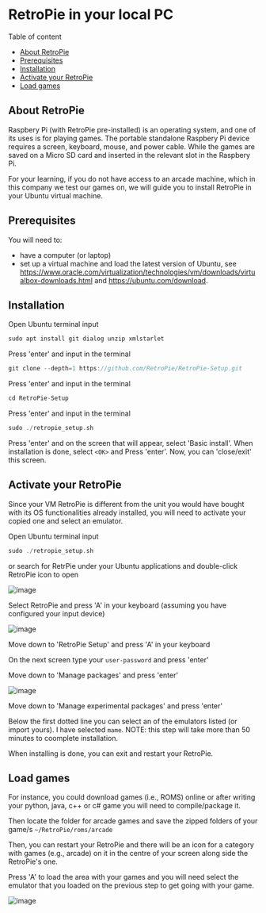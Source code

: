 # RetroPie in your local PC

Table of content

- [About RetroPie](#about-retropie)
- [Prerequisites](#prerequisites)
- [Installation](#installation)
- [Activate your RetroPie](#activate-your-retropie)
- [Load games](#load-games)

## About RetroPie

Raspbery Pi (with RetroPie pre-installed) is an operating system, and one of its uses is for playing
games. The portable standalone Raspbery Pi device requires a screen, keyboard, mouse, and power
cable. While the games are saved on a Micro SD card and inserted in the relevant slot in the
Raspbery Pi.

For your learning, if you do not have access to an arcade machine, which in this company we test our
games on, we will guide you to install RetroPie in your Ubuntu virtual machine.

## Prerequisites

You will need to:

- have a computer (or laptop)
- set up a virtual machine and load the latest version of Ubuntu, see
  <https://www.oracle.com/virtualization/technologies/vm/downloads/virtualbox-downloads.html> and
  <https://ubuntu.com/download>.

## Installation

Open Ubuntu terminal input

```cpp
sudo apt install git dialog unzip xmlstarlet
```

Press 'enter' and input in the terminal

```cpp
git clone --depth=1 https://github.com/RetroPie/RetroPie-Setup.git
```

Press 'enter' and input in the terminal

```cpp
cd RetroPie-Setup
```

Press 'enter' and input in the terminal

```cpp
sudo ./retropie_setup.sh
```

Press 'enter' and on the screen that will appear, select 'Basic install'. When installation is done,
select `<OK>` and Press 'enter'. Now, you can 'close/exit' this screen.

## Activate your RetroPie

Since your VM RetroPie is different from the unit you would have bought with its OS functionalities
already installed, you will need to activate your copied one and select an emulator.

Open Ubuntu terminal input

```cpp
sudo ./retropie_setup.sh
```

or search for RetrPie under your Ubuntu applications and double-click RetroPie icon to open

![image](images/rpie.png)

Select RetroPie and press 'A' in your keyboard (assuming you have configured your input device)

![image](images/trer.png)

Move down to 'RetroPie Setup' and press 'A' in your keyboard

On the next screen type your `user-password` and press 'enter'

Move down to 'Manage packages' and press 'enter'

![image](images/mana.png)

Move down to 'Manage experimental packages' and press 'enter'

Below the first dotted line you can select an of the emulators listed (or import yours). I have
selected `mame`. NOTE: this step will take more than 50 minutes to coomplete installation.

When installing is done, you can exit and restart your RetroPie.

## Load games

For instance, you could download games (i.e., ROMS) online or after writing your python, java, c++
or c# game you will need to compile/package it.

Then locate the folder for arcade games and save the zipped folders of your game/s
`~/RetroPie/roms/arcade`

Then, you can restart your RetroPie and there will be an icon for a category with games (e.g.,
arcade) on it in the centre of your screen along side the RetroPie's one.

Press 'A' to load the area with your games and you will need select the emulator that you loaded on
the previous step to get going with your game.

![image](images/arca.png)

